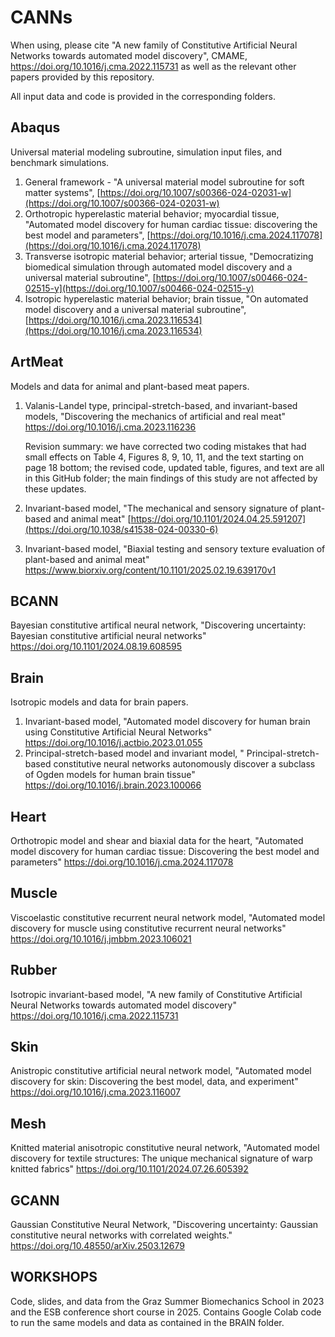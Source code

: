 # CANNs
When using, please cite "A new family of Constitutive Artificial Neural Networks towards automated model discovery", CMAME, https://doi.org/10.1016/j.cma.2022.115731 as well as the relevant other papers provided by this repository. 

All input data and code is provided in the corresponding folders. 

## Abaqus
Universal material modeling subroutine, simulation input files, and benchmark simulations.

1. General framework - "A universal material model subroutine for soft matter systems", [https://doi.org/10.1007/s00366-024-02031-w](https://doi.org/10.1007/s00366-024-02031-w)
2. Orthotropic hyperelastic material behavior; myocardial tissue, "Automated model discovery for human cardiac tissue: discovering the best model and parameters", [https://doi.org/10.1016/j.cma.2024.117078](https://doi.org/10.1016/j.cma.2024.117078)
3. Transverse isotropic material behavior; arterial tissue, "Democratizing biomedical simulation through automated model discovery and a universal material subroutine", [https://doi.org/10.1007/s00466-024-02515-y](https://doi.org/10.1007/s00466-024-02515-y)
4. Isotropic hyperelastic material behavior; brain tissue, "On automated model discovery and a universal material subroutine", [https://doi.org/10.1016/j.cma.2023.116534](https://doi.org/10.1016/j.cma.2023.116534)

## ArtMeat
Models and data for animal and plant-based meat papers. 
1. Valanis-Landel type, principal-stretch-based, and invariant-based models, "Discovering the mechanics of artificial and real meat" https://doi.org/10.1016/j.cma.2023.116236

	Revision summary: we have corrected two coding mistakes that had small effects on Table 4, Figures 8, 9, 10, 11, and the text starting on page 18 bottom; the revised code, updated table, figures, and text are all in this GitHub folder; the main findings of this study are not affected by these updates.

2. Invariant-based model, "The mechanical and sensory signature of plant-based and animal meat" [https://doi.org/10.1101/2024.04.25.591207](https://doi.org/10.1038/s41538-024-00330-6)
3. Invariant-based model, "Biaxial testing and sensory texture evaluation of plant-based and animal meat" https://www.biorxiv.org/content/10.1101/2025.02.19.639170v1

## BCANN
Bayesian constitutive artifical neural network, "Discovering uncertainty: Bayesian constitutive artificial neural networks" https://doi.org/10.1101/2024.08.19.608595

## Brain
Isotropic models and data for brain papers.
1. Invariant-based model, "Automated model discovery for human brain using Constitutive Artificial Neural Networks" https://doi.org/10.1016/j.actbio.2023.01.055
2. Principal-stretch-based model and invariant model, " Principal-stretch-based constitutive neural networks autonomously discover a subclass of Ogden models for human brain tissue" https://doi.org/10.1016/j.brain.2023.100066

## Heart
Orthotropic model and shear and biaxial data for the heart, "Automated model discovery for human cardiac tissue: Discovering the best model and parameters" https://doi.org/10.1016/j.cma.2024.117078

## Muscle
Viscoelastic constitutive recurrent neural network model, "Automated model discovery for muscle using constitutive recurrent neural networks" https://doi.org/10.1016/j.jmbbm.2023.106021

## Rubber
Isotropic invariant-based model, "A new family of Constitutive Artificial Neural Networks towards automated model discovery" https://doi.org/10.1016/j.cma.2022.115731

## Skin
Anistropic constitutive artificial neural network model, "Automated model discovery for skin: Discovering the best model, data, and experiment" https://doi.org/10.1016/j.cma.2023.116007

## Mesh
Knitted material anisotropic constitutive neural network, "Automated model discovery for textile structures: The unique mechanical signature of warp knitted fabrics" https://doi.org/10.1101/2024.07.26.605392

## GCANN
Gaussian Constitutive Neural Network, "Discovering uncertainty: Gaussian constitutive neural networks with correlated weights." https://doi.org/10.48550/arXiv.2503.12679

## WORKSHOPS
Code, slides, and data from the Graz Summer Biomechanics School in 2023 and the ESB conference short course in 2025. Contains Google Colab code to run the same models and data as contained in the BRAIN folder.
